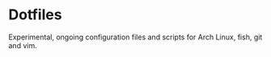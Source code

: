 # Dotfiles

Experimental, ongoing configuration files and scripts for Arch Linux, fish, git and vim.
